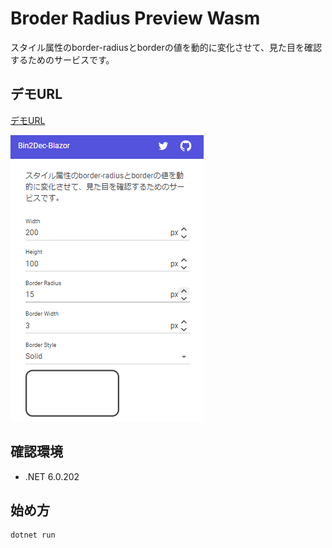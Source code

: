 # Broder Radius Preview Wasm
スタイル属性のborder-radiusとborderの値を動的に変化させて、見た目を確認するためのサービスです。

## デモURL
[デモURL](https://kind-mud-0bd19d700.1.azurestaticapps.net)

![デモ画面](./images/BorderRadiusPreview01.png)

## 確認環境
- .NET 6.0.202

## 始め方
```
dotnet run
```